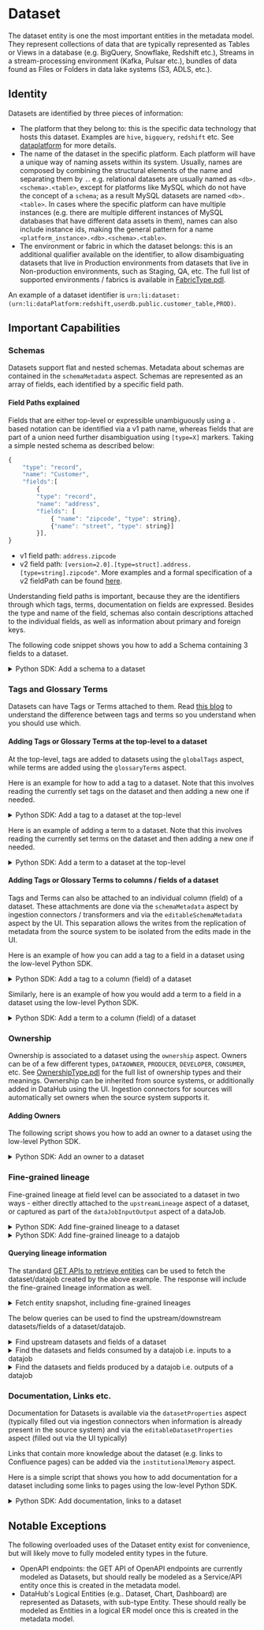 # Dataset

The dataset entity is one the most important entities in the metadata model. They represent collections of data that are typically represented as Tables or Views in a database (e.g. BigQuery, Snowflake, Redshift etc.), Streams in a stream-processing environment (Kafka, Pulsar etc.), bundles of data found as Files or Folders in data lake systems (S3, ADLS, etc.).

## Identity

Datasets are identified by three pieces of information:

- The platform that they belong to: this is the specific data technology that hosts this dataset. Examples are `hive`, `bigquery`, `redshift` etc. See [dataplatform](./dataPlatform.md) for more details.
- The name of the dataset in the specific platform. Each platform will have a unique way of naming assets within its system. Usually, names are composed by combining the structural elements of the name and separating them by `.`. e.g. relational datasets are usually named as `<db>.<schema>.<table>`, except for platforms like MySQL which do not have the concept of a `schema`; as a result MySQL datasets are named `<db>.<table>`. In cases where the specific platform can have multiple instances (e.g. there are multiple different instances of MySQL databases that have different data assets in them), names can also include instance ids, making the general pattern for a name `<platform_instance>.<db>.<schema>.<table>`.
- The environment or fabric in which the dataset belongs: this is an additional qualifier available on the identifier, to allow disambiguating datasets that live in Production environments from datasets that live in Non-production environments, such as Staging, QA, etc. The full list of supported environments / fabrics is available in [FabricType.pdl](https://raw.githubusercontent.com/datahub-project/datahub/master/li-utils/src/main/pegasus/com/linkedin/common/FabricType.pdl).

An example of a dataset identifier is `urn:li:dataset:(urn:li:dataPlatform:redshift,userdb.public.customer_table,PROD)`.

## Important Capabilities

### Schemas

Datasets support flat and nested schemas. Metadata about schemas are contained in the `schemaMetadata` aspect. Schemas are represented as an array of fields, each identified by a specific field path.

#### Field Paths explained

Fields that are either top-level or expressible unambiguously using a `.` based notation can be identified via a v1 path name, whereas fields that are part of a union need further disambiguation using `[type=X]` markers.
Taking a simple nested schema as described below:

```javascript
{
    "type": "record",
    "name": "Customer",
    "fields":[
        {
        "type": "record",
        "name": "address",
        "fields": [
            { "name": "zipcode", "type": string},
            {"name": "street", "type": string}]
        }],
}
```

- v1 field path: `address.zipcode`
- v2 field path: `[version=2.0].[type=struct].address.[type=string].zipcode"`. More examples and a formal specification of a v2 fieldPath can be found [here](docs/advanced/field-path-spec-v2.md).

Understanding field paths is important, because they are the identifiers through which tags, terms, documentation on fields are expressed. Besides the type and name of the field, schemas also contain descriptions attached to the individual fields, as well as information about primary and foreign keys.

The following code snippet shows you how to add a Schema containing 3 fields to a dataset.

<details>
<summary>Python SDK: Add a schema to a dataset</summary>

```python
{{ inline /metadata-ingestion/examples/library/dataset_schema.py show_path_as_comment }}
```

</details>

### Tags and Glossary Terms

Datasets can have Tags or Terms attached to them. Read [this blog](https://blog.datahub.com/tags-and-terms-two-powerful-datahub-features-used-in-two-different-scenarios-b5b4791e892e) to understand the difference between tags and terms so you understand when you should use which.

#### Adding Tags or Glossary Terms at the top-level to a dataset

At the top-level, tags are added to datasets using the `globalTags` aspect, while terms are added using the `glossaryTerms` aspect.

Here is an example for how to add a tag to a dataset. Note that this involves reading the currently set tags on the dataset and then adding a new one if needed.

<details>
<summary>Python SDK: Add a tag to a dataset at the top-level</summary>

```python
{{ inline /metadata-ingestion/examples/library/dataset_add_tag.py show_path_as_comment }}
```

</details>

Here is an example of adding a term to a dataset. Note that this involves reading the currently set terms on the dataset and then adding a new one if needed.

<details>
<summary>Python SDK: Add a term to a dataset at the top-level</summary>

```python
{{ inline /metadata-ingestion/examples/library/dataset_add_term.py show_path_as_comment }}
```

</details>

#### Adding Tags or Glossary Terms to columns / fields of a dataset

Tags and Terms can also be attached to an individual column (field) of a dataset. These attachments are done via the `schemaMetadata` aspect by ingestion connectors / transformers and via the `editableSchemaMetadata` aspect by the UI.
This separation allows the writes from the replication of metadata from the source system to be isolated from the edits made in the UI.

Here is an example of how you can add a tag to a field in a dataset using the low-level Python SDK.

<details>
<summary>Python SDK: Add a tag to a column (field) of a dataset</summary>

```python
{{ inline /metadata-ingestion/examples/library/dataset_add_column_tag.py show_path_as_comment }}
```

</details>

Similarly, here is an example of how you would add a term to a field in a dataset using the low-level Python SDK.

<details>
<summary>Python SDK: Add a term to a column (field) of a dataset</summary>

```python
{{ inline /metadata-ingestion/examples/library/dataset_add_column_term.py show_path_as_comment }}
```

</details>

### Ownership

Ownership is associated to a dataset using the `ownership` aspect. Owners can be of a few different types, `DATAOWNER`, `PRODUCER`, `DEVELOPER`, `CONSUMER`, etc. See [OwnershipType.pdl](https://raw.githubusercontent.com/datahub-project/datahub/master/metadata-models/src/main/pegasus/com/linkedin/common/OwnershipType.pdl) for the full list of ownership types and their meanings. Ownership can be inherited from source systems, or additionally added in DataHub using the UI. Ingestion connectors for sources will automatically set owners when the source system supports it.

#### Adding Owners

The following script shows you how to add an owner to a dataset using the low-level Python SDK.

<details>
<summary>Python SDK: Add an owner to a dataset</summary>

```python
{{ inline /metadata-ingestion/examples/library/dataset_add_owner.py show_path_as_comment }}
```

</details>

### Fine-grained lineage

Fine-grained lineage at field level can be associated to a dataset in two ways - either directly attached to the `upstreamLineage` aspect of a dataset, or captured as part of the `dataJobInputOutput` aspect of a dataJob.

<details>
<summary>Python SDK: Add fine-grained lineage to a dataset</summary>

```python
{{ inline /metadata-ingestion/examples/library/lineage_emitter_dataset_finegrained.py show_path_as_comment }}
```

</details>

<details>
<summary>Python SDK: Add fine-grained lineage to a datajob</summary>

```python
{{ inline /metadata-ingestion/examples/library/lineage_emitter_datajob_finegrained.py show_path_as_comment }}
```

</details>

#### Querying lineage information

The standard [GET APIs to retrieve entities](https://docs.datahub.com/docs/metadata-service/#retrieving-entities) can be used to fetch the dataset/datajob created by the above example.
The response will include the fine-grained lineage information as well.

<details>
<summary>Fetch entity snapshot, including fine-grained lineages</summary>

```
curl 'http://localhost:8080/entities/urn%3Ali%3Adataset%3A(urn%3Ali%3AdataPlatform%3Apostgres,bar,PROD)'
```

```
curl 'http://localhost:8080/entities/urn%3Ali%3AdataJob%3A(urn%3Ali%3AdataFlow%3A(spark,Flow1,prod),Task1)'
```

</details>

The below queries can be used to find the upstream/downstream datasets/fields of a dataset/datajob.

<details>
<summary>Find upstream datasets and fields of a dataset</summary>

```
curl 'http://localhost:8080/relationships?direction=OUTGOING&urn=urn%3Ali%3Adataset%3A(urn%3Ali%3AdataPlatform%3Apostgres,bar,PROD)&types=DownstreamOf'

{
    "start": 0,
    "count": 9,
    "relationships": [
        {
            "type": "DownstreamOf",
            "entity": "urn:li:dataset:(urn:li:dataPlatform:postgres,bar2,PROD)"
        },
        {
            "type": "DownstreamOf",
            "entity": "urn:li:dataset:(urn:li:dataPlatform:postgres,bar4,PROD)"
        },
        {
            "type": "DownstreamOf",
            "entity": "urn:li:dataset:(urn:li:dataPlatform:postgres,bar3,PROD)"
        },
        {
            "type": "DownstreamOf",
            "entity": "urn:li:schemaField:(urn:li:dataset:(urn:li:dataPlatform:postgres,bar3,PROD),c1)"
        },
        {
            "type": "DownstreamOf",
            "entity": "urn:li:schemaField:(urn:li:dataset:(urn:li:dataPlatform:postgres,bar2,PROD),c3)"
        },
        {
            "type": "DownstreamOf",
            "entity": "urn:li:schemaField:(urn:li:dataset:(urn:li:dataPlatform:postgres,bar2,PROD),c2)"
        },
        {
            "type": "DownstreamOf",
            "entity": "urn:li:schemaField:(urn:li:dataset:(urn:li:dataPlatform:postgres,bar3,PROD),c2)"
        },
        {
            "type": "DownstreamOf",
            "entity": "urn:li:schemaField:(urn:li:dataset:(urn:li:dataPlatform:postgres,bar4,PROD),c1)"
        },
        {
            "type": "DownstreamOf",
            "entity": "urn:li:schemaField:(urn:li:dataset:(urn:li:dataPlatform:postgres,bar2,PROD),c1)"
        }
    ],
    "total": 9
}
```

</details>

<details>
<summary>Find the datasets and fields consumed by a datajob i.e. inputs to a datajob</summary>

```
curl 'http://localhost:8080/relationships?direction=OUTGOING&urn=urn%3Ali%3AdataJob%3A(urn%3Ali%3AdataFlow%3A(spark,Flow1,prod),Task1)&types=Consumes'

{
    "start": 0,
    "count": 9,
    "relationships": [
        {
            "type": "Consumes",
            "entity": "urn:li:dataset:(urn:li:dataPlatform:postgres,bar4,PROD)"
        },
        {
            "type": "Consumes",
            "entity": "urn:li:dataset:(urn:li:dataPlatform:postgres,bar3,PROD)"
        },
        {
            "type": "Consumes",
            "entity": "urn:li:dataset:(urn:li:dataPlatform:postgres,bar2,PROD)"
        },
        {
            "type": "Consumes",
            "entity": "urn:li:schemaField:(urn:li:dataset:(urn:li:dataPlatform:postgres,bar4,PROD),c1)"
        },
        {
            "type": "Consumes",
            "entity": "urn:li:schemaField:(urn:li:dataset:(urn:li:dataPlatform:postgres,bar3,PROD),c2)"
        },
        {
            "type": "Consumes",
            "entity": "urn:li:schemaField:(urn:li:dataset:(urn:li:dataPlatform:postgres,bar3,PROD),c1)"
        },
        {
            "type": "Consumes",
            "entity": "urn:li:schemaField:(urn:li:dataset:(urn:li:dataPlatform:postgres,bar2,PROD),c3)"
        },
        {
            "type": "Consumes",
            "entity": "urn:li:schemaField:(urn:li:dataset:(urn:li:dataPlatform:postgres,bar2,PROD),c2)"
        },
        {
            "type": "Consumes",
            "entity": "urn:li:schemaField:(urn:li:dataset:(urn:li:dataPlatform:postgres,bar2,PROD),c1)"
        }
    ],
    "total": 9
}
```

</details>

<details>
<summary>Find the datasets and fields produced by a datajob i.e. outputs of a datajob</summary>

```
curl 'http://localhost:8080/relationships?direction=OUTGOING&urn=urn%3Ali%3AdataJob%3A(urn%3Ali%3AdataFlow%3A(spark,Flow1,prod),Task1)&types=Produces'

{
    "start": 0,
    "count": 11,
    "relationships": [
        {
            "type": "Produces",
            "entity": "urn:li:schemaField:(urn:li:dataset:(urn:li:dataPlatform:postgres,bar2,PROD),c9)"
        },
        {
            "type": "Produces",
            "entity": "urn:li:schemaField:(urn:li:dataset:(urn:li:dataPlatform:postgres,bar,PROD),c9)"
        },
        {
            "type": "Produces",
            "entity": "urn:li:schemaField:(urn:li:dataset:(urn:li:dataPlatform:postgres,bar,PROD),c7)"
        },
        {
            "type": "Produces",
            "entity": "urn:li:schemaField:(urn:li:dataset:(urn:li:dataPlatform:postgres,bar,PROD),c6)"
        },
        {
            "type": "Produces",
            "entity": "urn:li:schemaField:(urn:li:dataset:(urn:li:dataPlatform:postgres,bar,PROD),c5)"
        },
        {
            "type": "Produces",
            "entity": "urn:li:schemaField:(urn:li:dataset:(urn:li:dataPlatform:postgres,bar,PROD),c4)"
        },
        {
            "type": "Produces",
            "entity": "urn:li:schemaField:(urn:li:dataset:(urn:li:dataPlatform:postgres,bar,PROD),c3)"
        },
        {
            "type": "Produces",
            "entity": "urn:li:schemaField:(urn:li:dataset:(urn:li:dataPlatform:postgres,bar,PROD),c2)"
        },
        {
            "type": "Produces",
            "entity": "urn:li:schemaField:(urn:li:dataset:(urn:li:dataPlatform:postgres,bar,PROD),c1)"
        },
        {
            "type": "Produces",
            "entity": "urn:li:dataset:(urn:li:dataPlatform:postgres,bar2,PROD)"
        },
        {
            "type": "Produces",
            "entity": "urn:li:dataset:(urn:li:dataPlatform:postgres,bar,PROD)"
        }
    ],
    "total": 11
}
```

</details>

### Documentation, Links etc.

Documentation for Datasets is available via the `datasetProperties` aspect (typically filled out via ingestion connectors when information is already present in the source system) and via the `editableDatasetProperties` aspect (filled out via the UI typically)

Links that contain more knowledge about the dataset (e.g. links to Confluence pages) can be added via the `institutionalMemory` aspect.

Here is a simple script that shows you how to add documentation for a dataset including some links to pages using the low-level Python SDK.

<details>
<summary>Python SDK: Add documentation, links to a dataset</summary>

```python
{{ inline /metadata-ingestion/examples/library/dataset_add_documentation.py show_path_as_comment }}
```

</details>

## Notable Exceptions

The following overloaded uses of the Dataset entity exist for convenience, but will likely move to fully modeled entity types in the future.

- OpenAPI endpoints: the GET API of OpenAPI endpoints are currently modeled as Datasets, but should really be modeled as a Service/API entity once this is created in the metadata model.
- DataHub's Logical Entities (e.g.. Dataset, Chart, Dashboard) are represented as Datasets, with sub-type Entity. These should really be modeled as Entities in a logical ER model once this is created in the metadata model.
